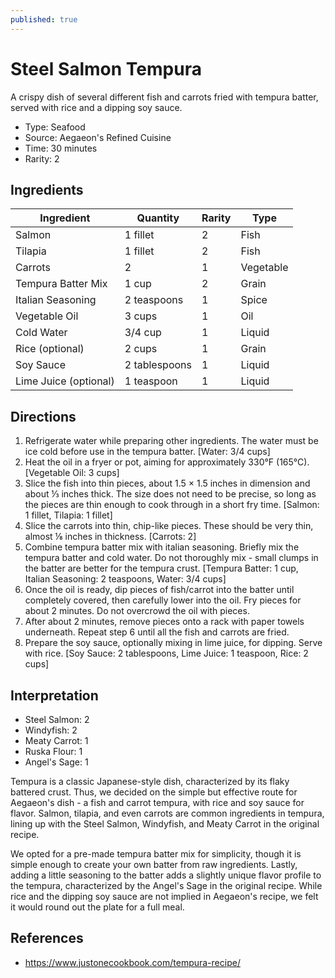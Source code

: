 ```yaml
---
published: true
---
```


# Steel Salmon Tempura

A crispy dish of several different fish and carrots fried with tempura batter, served with rice and a dipping soy sauce.

* Type: Seafood
* Source: Aegaeon's Refined Cuisine
* Time: 30 minutes
* Rarity: 2

## Ingredients

| Ingredient           | Quantity       | Rarity | Type      |
| -------------------- | -------------- | ------ | --------- |
| Salmon               | 1 fillet       | 2      | Fish      |
| Tilapia              | 1 fillet       | 2      | Fish      |
| Carrots              | 2              | 1      | Vegetable |
| Tempura Batter Mix   | 1 cup          | 2      | Grain     |
| Italian Seasoning    | 2 teaspoons    | 1      | Spice     |
| Vegetable Oil        | 3 cups         | 1      | Oil       |
| Cold Water           | 3/4 cup        | 1      | Liquid    |
| Rice (optional)      | 2 cups         | 1      | Grain     |
| Soy Sauce            | 2 tablespoons  | 1      | Liquid    |
| Lime Juice (optional) | 1 teaspoon    | 1      | Liquid    |


## Directions

1. Refrigerate water while preparing other ingredients. The water must be ice cold before use in the tempura batter. [Water: 3/4 cups]
2. Heat the oil in a fryer or pot, aiming for approximately 330°F (165°C). [Vegetable Oil: 3 cups]
3. Slice the fish into thin pieces, about 1.5 &times; 1.5 inches in dimension and about ⅓ inches thick. The size does not need to be precise, so long as the pieces are thin enough to cook through in a short fry time. [Salmon: 1 fillet, Tilapia: 1 fillet]
4. Slice the carrots into thin, chip-like pieces. These should be very thin, almost ⅛ inches in thickness. [Carrots: 2]
5. Combine tempura batter mix with italian seasoning. Briefly mix the tempura batter and cold water. Do not thoroughly mix - small clumps in the batter are better for the tempura crust. [Tempura Batter: 1 cup, Italian Seasoning: 2 teaspoons, Water: 3/4 cups]
6. Once the oil is ready, dip pieces of fish/carrot into the batter until completely covered, then carefully lower into the oil. Fry pieces for about 2 minutes. Do not overcrowd the oil with pieces.
7. After about 2 minutes, remove pieces onto a rack with paper towels underneath. Repeat step 6 until all the fish and carrots are fried.
8. Prepare the soy sauce, optionally mixing in lime juice, for dipping. Serve with rice. [Soy Sauce: 2 tablespoons, Lime Juice: 1 teaspoon, Rice: 2 cups]

## Interpretation

* Steel Salmon: 2
* Windyfish: 2
* Meaty Carrot: 1
* Ruska Flour: 1
* Angel's Sage: 1

Tempura is a classic Japanese-style dish, characterized by its flaky battered crust. Thus, we decided on the simple but effective route for Aegaeon's dish - a fish and carrot tempura, with rice and soy sauce for flavor. Salmon, tilapia, and even carrots are common ingredients in tempura, lining up with the Steel Salmon, Windyfish, and Meaty Carrot in the original recipe.

We opted for a pre-made tempura batter mix for simplicity, though it is simple enough to create your own batter from raw ingredients. Lastly, adding a little seasoning to the batter adds a slightly unique flavor profile to the tempura, characterized by the Angel's Sage in the original recipe. While rice and the dipping soy sauce are not implied in Aegaeon's recipe, we felt it would round out the plate for a full meal.

## References

* https://www.justonecookbook.com/tempura-recipe/
